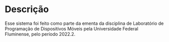 # Descrição

Esse sistema foi feito como parte da ementa da disciplina de Laboratório de Programação de Dispositivos Móveis pela Universidade Federal Fluminense, pelo período 2022.2.
